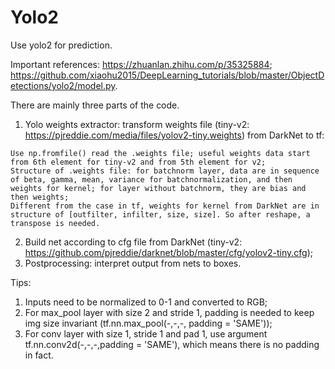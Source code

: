 # Yolo2
Use yolo2 for prediction.

Important references: https://zhuanlan.zhihu.com/p/35325884; https://github.com/xiaohu2015/DeepLearning_tutorials/blob/master/ObjectDetections/yolo2/model.py.

  There are mainly three parts of the code.
  1. Yolo weights extractor: transform weights file (tiny-v2: https://pjreddie.com/media/files/yolov2-tiny.weights) from DarkNet to tf:
  
    Use np.fromfile() read the .weights file; useful weights data start from 6th element for tiny-v2 and from 5th element for v2;
    Structure of .weights file: for batchnorm layer, data are in sequence of beta, gamma, mean, variance for batchnormalization, and then weights for kernel; for layer without batchnorm, they are bias and then weights;
    Different from the case in tf, weights for kernel from DarkNet are in structure of [outfilter, infilter, size, size]. So after reshape, a transpose is needed. 
    
  2. Build net according to cfg file from DarkNet (tiny-v2: https://github.com/pjreddie/darknet/blob/master/cfg/yolov2-tiny.cfg);
  3. Postprocessing: interpret output from nets to boxes.
  
  Tips:
  1. Inputs need to be normalized to 0-1 and converted to RGB;
  2. For max_pool layer with size 2 and stride 1, padding is needed to keep img size invariant (tf.nn.max_pool(-,-,-, padding = 'SAME'));
  3. For conv layer with size 1, stride 1 and pad 1, use argument tf.nn.conv2d(-,-,-,padding = 'SAME'), which means there is no padding in fact.
